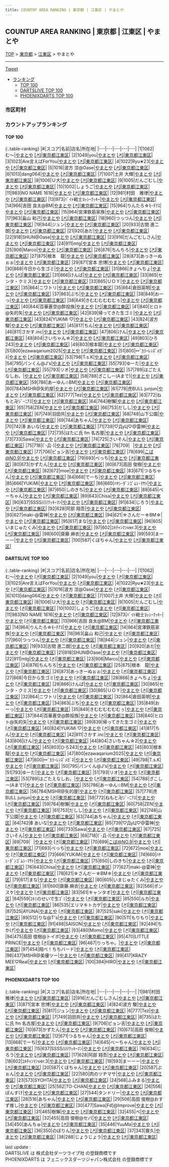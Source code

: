 ```yaml
---
title: COUNTUP AREA RANKING | 東京都 | 江東区 | やまとや
---
```

## COUNTUP AREA RANKING | 東京都 | 江東区 | やまとや

[TOP](/darts/rank/) > [東京都](/darts/rank/東京都/) > [江東区](/darts/rank/東京都/江東区/) > やまとや

___

<a href="https://twitter.com/share?ref_src=twsrc%5Etfw" data-text="COUNTUP AREA RANKING | 東京都江東区やまとや" class="twitter-share-button" data-hashtags="DARTSLIVE,PHOENIXDARTS,darts,ダーツ" data-show-count="false">Tweet</a>

* [ランキング](#カウントアップランキング)
    * [TOP 100](#top-100)
    * [DARTSLIVE TOP 100](#dartslive-top-100)
    * [PHOENIXDARTS TOP 100](#phoenixdarts-top-100)

### 市区町村

<ul>

</ul>

### カウントアップランキング

#### TOP 100



{:.table-ranking}
|#|スコア|名前|店名|所在地|
|---|---|---|---|---|
|1|1062|<span class="rank-name-dl">む〜</span>|<a href="/darts/rank/shops/7c19183833fe5af70d9b047a20a7ba1e.html">やまとや</a> <a href="https://search.dartslive.com/jp/shop/7c19183833fe5af70d9b047a20a7ba1e">[↗]</a>|<a href="/darts/rank/東京都/江東区">東京都江東区</a>|
|2|1049|<span class="rank-name-dl">you</span>|<a href="/darts/rank/shops/7c19183833fe5af70d9b047a20a7ba1e.html">やまとや</a> <a href="https://search.dartslive.com/jp/shop/7c19183833fe5af70d9b047a20a7ba1e">[↗]</a>|<a href="/darts/rank/東京都/江東区">東京都江東区</a>|
|3|1023|<span class="rank-name-dl">Are言えばForYou</span>|<a href="/darts/rank/shops/7c19183833fe5af70d9b047a20a7ba1e.html">やまとや</a> <a href="https://search.dartslive.com/jp/shop/7c19183833fe5af70d9b047a20a7ba1e">[↗]</a>|<a href="/darts/rank/東京都/江東区">東京都江東区</a>|
|4|1022|<span class="rank-name-dl">Ryu✬23</span>|<a href="/darts/rank/shops/7c19183833fe5af70d9b047a20a7ba1e.html">やまとや</a> <a href="https://search.dartslive.com/jp/shop/7c19183833fe5af70d9b047a20a7ba1e">[↗]</a>|<a href="/darts/rank/東京都/江東区">東京都江東区</a>|
|5|1016|<span class="rank-name-dl">波方 涼@Oase</span>|<a href="/darts/rank/shops/7c19183833fe5af70d9b047a20a7ba1e.html">やまとや</a> <a href="https://search.dartslive.com/jp/shop/7c19183833fe5af70d9b047a20a7ba1e">[↗]</a>|<a href="/darts/rank/東京都/江東区">東京都江東区</a>|
|6|1013|<span class="rank-name-dl">dang064</span>|<a href="/darts/rank/shops/7c19183833fe5af70d9b047a20a7ba1e.html">やまとや</a> <a href="https://search.dartslive.com/jp/shop/7c19183833fe5af70d9b047a20a7ba1e">[↗]</a>|<a href="/darts/rank/東京都/江東区">東京都江東区</a>|
|7|1007|<span class="rank-name-dl">土井 大輝</span>|<a href="/darts/rank/shops/7c19183833fe5af70d9b047a20a7ba1e.html">やまとや</a> <a href="https://search.dartslive.com/jp/shop/7c19183833fe5af70d9b047a20a7ba1e">[↗]</a>|<a href="/darts/rank/東京都/江東区">東京都江東区</a>|
|8|1006|<span class="rank-name-dl">Ｕ大</span>|<a href="/darts/rank/shops/7c19183833fe5af70d9b047a20a7ba1e.html">やまとや</a> <a href="https://search.dartslive.com/jp/shop/7c19183833fe5af70d9b047a20a7ba1e">[↗]</a>|<a href="/darts/rank/東京都/江東区">東京都江東区</a>|
|9|1005|<span class="rank-name-dl">だんごむし</span>|<a href="/darts/rank/shops/7c19183833fe5af70d9b047a20a7ba1e.html">やまとや</a> <a href="https://search.dartslive.com/jp/shop/7c19183833fe5af70d9b047a20a7ba1e">[↗]</a>|<a href="/darts/rank/東京都/江東区">東京都江東区</a>|
|10|1002|<span class="rank-name-dl">しょうご</span>|<a href="/darts/rank/shops/7c19183833fe5af70d9b047a20a7ba1e.html">やまとや</a> <a href="https://search.dartslive.com/jp/shop/7c19183833fe5af70d9b047a20a7ba1e">[↗]</a>|<a href="/darts/rank/東京都/江東区">東京都江東区</a>|
|11|983|<span class="rank-name-dl">NO NAME 1616</span>|<a href="/darts/rank/shops/7c19183833fe5af70d9b047a20a7ba1e.html">やまとや</a> <a href="https://search.dartslive.com/jp/shop/7c19183833fe5af70d9b047a20a7ba1e">[↗]</a>|<a href="/darts/rank/東京都/江東区">東京都江東区</a>|
|12|981|<span class="rank-name-pd">村田　雅律</span>|<a href="/darts/rank/shops/79661.html">やまとや</a> <a href="https://vs.phoenixdarts.com/jp/shop/shopDetailInfo/s_79661?s_seq=79661">[↗]</a>|<a href="/darts/rank/東京都/江東区">東京都江東区</a>|
|13|973|<span class="rank-name-dl">ﾊﾞｲﾄ戦士ﾖｯｼｰｸｯｷｰ</span>|<a href="/darts/rank/shops/7c19183833fe5af70d9b047a20a7ba1e.html">やまとや</a> <a href="https://search.dartslive.com/jp/shop/7c19183833fe5af70d9b047a20a7ba1e">[↗]</a>|<a href="/darts/rank/東京都/江東区">東京都江東区</a>|
|14|966|<span class="rank-name-dl">吉田 良太@BM</span>|<a href="/darts/rank/shops/7c19183833fe5af70d9b047a20a7ba1e.html">やまとや</a> <a href="https://search.dartslive.com/jp/shop/7c19183833fe5af70d9b047a20a7ba1e">[↗]</a>|<a href="/darts/rank/東京都/江東区">東京都江東区</a>|
|15|964|<span class="rank-name-dl">りんたろ☆ﾓｰﾁｱｽ</span>|<a href="/darts/rank/shops/7c19183833fe5af70d9b047a20a7ba1e.html">やまとや</a> <a href="https://search.dartslive.com/jp/shop/7c19183833fe5af70d9b047a20a7ba1e">[↗]</a>|<a href="/darts/rank/東京都/江東区">東京都江東区</a>|
|15|964|<span class="rank-name-dl">宮澤鉄筋家族</span>|<a href="/darts/rank/shops/7c19183833fe5af70d9b047a20a7ba1e.html">やまとや</a> <a href="https://search.dartslive.com/jp/shop/7c19183833fe5af70d9b047a20a7ba1e">[↗]</a>|<a href="/darts/rank/東京都/江東区">東京都江東区</a>|
|17|963|<span class="rank-name-dl">畠山 和己</span>|<a href="/darts/rank/shops/7c19183833fe5af70d9b047a20a7ba1e.html">やまとや</a> <a href="https://search.dartslive.com/jp/shop/7c19183833fe5af70d9b047a20a7ba1e">[↗]</a>|<a href="/darts/rank/東京都/江東区">東京都江東区</a>|
|18|960|<span class="rank-name-dl">つっつん</span>|<a href="/darts/rank/shops/7c19183833fe5af70d9b047a20a7ba1e.html">やまとや</a> <a href="https://search.dartslive.com/jp/shop/7c19183833fe5af70d9b047a20a7ba1e">[↗]</a>|<a href="/darts/rank/東京都/江東区">東京都江東区</a>|
|19|944|<span class="rank-name-dl">ジュン</span>|<a href="/darts/rank/shops/7c19183833fe5af70d9b047a20a7ba1e.html">やまとや</a> <a href="https://search.dartslive.com/jp/shop/7c19183833fe5af70d9b047a20a7ba1e">[↗]</a>|<a href="/darts/rank/東京都/江東区">東京都江東区</a>|
|20|933|<span class="rank-name-dl">古間 進二朗</span>|<a href="/darts/rank/shops/7c19183833fe5af70d9b047a20a7ba1e.html">やまとや</a> <a href="https://search.dartslive.com/jp/shop/7c19183833fe5af70d9b047a20a7ba1e">[↗]</a>|<a href="/darts/rank/東京都/江東区">東京都江東区</a>|
|21|920|<span class="rank-name-dl">あだ</span>|<a href="/darts/rank/shops/7c19183833fe5af70d9b047a20a7ba1e.html">やまとや</a> <a href="https://search.dartslive.com/jp/shop/7c19183833fe5af70d9b047a20a7ba1e">[↗]</a>|<a href="/darts/rank/東京都/江東区">東京都江東区</a>|
|22|918|<span class="rank-name-dl">SHUN@Oase</span>|<a href="/darts/rank/shops/7c19183833fe5af70d9b047a20a7ba1e.html">やまとや</a> <a href="https://search.dartslive.com/jp/shop/7c19183833fe5af70d9b047a20a7ba1e">[↗]</a>|<a href="/darts/rank/東京都/江東区">東京都江東区</a>|
|23|916|<span class="rank-name-pd">だんごむしさん</span>|<a href="/darts/rank/shops/79661.html">やまとや</a> <a href="https://vs.phoenixdarts.com/jp/shop/shopDetailInfo/s_79661?s_seq=79661">[↗]</a>|<a href="/darts/rank/東京都/江東区">東京都江東区</a>|
|24|911|<span class="rank-name-dl">mtg</span>|<a href="/darts/rank/shops/7c19183833fe5af70d9b047a20a7ba1e.html">やまとや</a> <a href="https://search.dartslive.com/jp/shop/7c19183833fe5af70d9b047a20a7ba1e">[↗]</a>|<a href="/darts/rank/東京都/江東区">東京都江東区</a>|
|25|906|<span class="rank-name-dl">Marco</span>|<a href="/darts/rank/shops/7c19183833fe5af70d9b047a20a7ba1e.html">やまとや</a> <a href="https://search.dartslive.com/jp/shop/7c19183833fe5af70d9b047a20a7ba1e">[↗]</a>|<a href="/darts/rank/東京都/江東区">東京都江東区</a>|
|26|876|<span class="rank-name-dl">ちんちろ</span>|<a href="/darts/rank/shops/7c19183833fe5af70d9b047a20a7ba1e.html">やまとや</a> <a href="https://search.dartslive.com/jp/shop/7c19183833fe5af70d9b047a20a7ba1e">[↗]</a>|<a href="/darts/rank/東京都/江東区">東京都江東区</a>|
|27|875|<span class="rank-name-dl">根本　龍</span>|<a href="/darts/rank/shops/7c19183833fe5af70d9b047a20a7ba1e.html">やまとや</a> <a href="https://search.dartslive.com/jp/shop/7c19183833fe5af70d9b047a20a7ba1e">[↗]</a>|<a href="/darts/rank/東京都/江東区">東京都江東区</a>|
|28|873|<span class="rank-name-dl">あっきーぬぉぉ</span>|<a href="/darts/rank/shops/7c19183833fe5af70d9b047a20a7ba1e.html">やまとや</a> <a href="https://search.dartslive.com/jp/shop/7c19183833fe5af70d9b047a20a7ba1e">[↗]</a>|<a href="/darts/rank/東京都/江東区">東京都江東区</a>|
|29|871|<span class="rank-name-pd"><span class="pro-icon-pd"></span>宮本 忠博</span>|<a href="/darts/rank/shops/79661.html">やまとや</a> <a href="https://vs.phoenixdarts.com/jp/shop/shopDetailInfo/s_79661?s_seq=79661">[↗]</a>|<a href="/darts/rank/東京都/江東区">東京都江東区</a>|
|30|868|<span class="rank-name-dl">今日から生ゴミ</span>|<a href="/darts/rank/shops/7c19183833fe5af70d9b047a20a7ba1e.html">やまとや</a> <a href="https://search.dartslive.com/jp/shop/7c19183833fe5af70d9b047a20a7ba1e">[↗]</a>|<a href="/darts/rank/東京都/江東区">東京都江東区</a>|
|31|866|<span class="rank-name-dl">きょへちょ</span>|<a href="/darts/rank/shops/7c19183833fe5af70d9b047a20a7ba1e.html">やまとや</a> <a href="https://search.dartslive.com/jp/shop/7c19183833fe5af70d9b047a20a7ba1e">[↗]</a>|<a href="/darts/rank/東京都/江東区">東京都江東区</a>|
|31|866|<span class="rank-name-dl">けんぱ</span>|<a href="/darts/rank/shops/7c19183833fe5af70d9b047a20a7ba1e.html">やまとや</a> <a href="https://search.dartslive.com/jp/shop/7c19183833fe5af70d9b047a20a7ba1e">[↗]</a>|<a href="/darts/rank/東京都/江東区">東京都江東区</a>|
|33|865|<span class="rank-name-dl">センタ・クミス</span>|<a href="/darts/rank/shops/7c19183833fe5af70d9b047a20a7ba1e.html">やまとや</a> <a href="https://search.dartslive.com/jp/shop/7c19183833fe5af70d9b047a20a7ba1e">[↗]</a>|<a href="/darts/rank/東京都/江東区">東京都江東区</a>|
|33|865|<span class="rank-name-dl">ＵＯＹ</span>|<a href="/darts/rank/shops/7c19183833fe5af70d9b047a20a7ba1e.html">やまとや</a> <a href="https://search.dartslive.com/jp/shop/7c19183833fe5af70d9b047a20a7ba1e">[↗]</a>|<a href="/darts/rank/東京都/江東区">東京都江東区</a>|
|35|864|<span class="rank-name-dl">ニワトリ</span>|<a href="/darts/rank/shops/7c19183833fe5af70d9b047a20a7ba1e.html">やまとや</a> <a href="https://search.dartslive.com/jp/shop/7c19183833fe5af70d9b047a20a7ba1e">[↗]</a>|<a href="/darts/rank/東京都/江東区">東京都江東区</a>|
|35|864|<span class="rank-name-dl">倉田英明</span>|<a href="/darts/rank/shops/7c19183833fe5af70d9b047a20a7ba1e.html">やまとや</a> <a href="https://search.dartslive.com/jp/shop/7c19183833fe5af70d9b047a20a7ba1e">[↗]</a>|<a href="/darts/rank/東京都/江東区">東京都江東区</a>|
|37|863|<span class="rank-name-dl">ぶち</span>|<a href="/darts/rank/shops/7c19183833fe5af70d9b047a20a7ba1e.html">やまとや</a> <a href="https://search.dartslive.com/jp/shop/7c19183833fe5af70d9b047a20a7ba1e">[↗]</a>|<a href="/darts/rank/東京都/江東区">東京都江東区</a>|
|38|849|<span class="rank-name-dl">おーっ</span>|<a href="/darts/rank/shops/7c19183833fe5af70d9b047a20a7ba1e.html">やまとや</a> <a href="https://search.dartslive.com/jp/shop/7c19183833fe5af70d9b047a20a7ba1e">[↗]</a>|<a href="/darts/rank/東京都/江東区">東京都江東区</a>|
|38|849|<span class="rank-name-dl">きむむむむむむぅ</span>|<a href="/darts/rank/shops/7c19183833fe5af70d9b047a20a7ba1e.html">やまとや</a> <a href="https://search.dartslive.com/jp/shop/7c19183833fe5af70d9b047a20a7ba1e">[↗]</a>|<a href="/darts/rank/東京都/江東区">東京都江東区</a>|
|40|844|<span class="rank-name-dl">百華蒼空@酔投族</span>|<a href="/darts/rank/shops/7c19183833fe5af70d9b047a20a7ba1e.html">やまとや</a> <a href="https://search.dartslive.com/jp/shop/7c19183833fe5af70d9b047a20a7ba1e">[↗]</a>|<a href="/darts/rank/東京都/江東区">東京都江東区</a>|
|41|840|<span class="rank-name-dl">ヒロト@矢的矢</span>|<a href="/darts/rank/shops/7c19183833fe5af70d9b047a20a7ba1e.html">やまとや</a> <a href="https://search.dartslive.com/jp/shop/7c19183833fe5af70d9b047a20a7ba1e">[↗]</a>|<a href="/darts/rank/東京都/江東区">東京都江東区</a>|
|42|839|<span class="rank-name-dl">帰ってきた生ゴミ</span>|<a href="/darts/rank/shops/7c19183833fe5af70d9b047a20a7ba1e.html">やまとや</a> <a href="https://search.dartslive.com/jp/shop/7c19183833fe5af70d9b047a20a7ba1e">[↗]</a>|<a href="/darts/rank/東京都/江東区">東京都江東区</a>|
|43|824|<span class="rank-name-dl">YUKiMi ♡</span>|<a href="/darts/rank/shops/7c19183833fe5af70d9b047a20a7ba1e.html">やまとや</a> <a href="https://search.dartslive.com/jp/shop/7c19183833fe5af70d9b047a20a7ba1e">[↗]</a>|<a href="/darts/rank/東京都/江東区">東京都江東区</a>|
|43|824|<span class="rank-name-pd"><span class="pro-icon-pd"></span>波方 駿</span>|<a href="/darts/rank/shops/79661.html">やまとや</a> <a href="https://vs.phoenixdarts.com/jp/shop/shopDetailInfo/s_79661?s_seq=79661">[↗]</a>|<a href="/darts/rank/東京都/江東区">東京都江東区</a>|
|45|817|<span class="rank-name-dl">ちん</span>|<a href="/darts/rank/shops/7c19183833fe5af70d9b047a20a7ba1e.html">やまとや</a> <a href="https://search.dartslive.com/jp/shop/7c19183833fe5af70d9b047a20a7ba1e">[↗]</a>|<a href="/darts/rank/東京都/江東区">東京都江東区</a>|
|46|811|<span class="rank-name-dl">さかす.inc</span>|<a href="/darts/rank/shops/7c19183833fe5af70d9b047a20a7ba1e.html">やまとや</a> <a href="https://search.dartslive.com/jp/shop/7c19183833fe5af70d9b047a20a7ba1e">[↗]</a>|<a href="/darts/rank/東京都/江東区">東京都江東区</a>|
|47|806|<span class="rank-name-dl">けん</span>|<a href="/darts/rank/shops/7c19183833fe5af70d9b047a20a7ba1e.html">やまとや</a> <a href="https://search.dartslive.com/jp/shop/7c19183833fe5af70d9b047a20a7ba1e">[↗]</a>|<a href="/darts/rank/東京都/江東区">東京都江東区</a>|
|48|804|<span class="rank-name-dl">さいちゃん☆2</span>|<a href="/darts/rank/shops/7c19183833fe5af70d9b047a20a7ba1e.html">やまとや</a> <a href="https://search.dartslive.com/jp/shop/7c19183833fe5af70d9b047a20a7ba1e">[↗]</a>|<a href="/darts/rank/東京都/江東区">東京都江東区</a>|
|49|803|<span class="rank-name-dl">ひろ243</span>|<a href="/darts/rank/shops/7c19183833fe5af70d9b047a20a7ba1e.html">やまとや</a> <a href="https://search.dartslive.com/jp/shop/7c19183833fe5af70d9b047a20a7ba1e">[↗]</a>|<a href="/darts/rank/東京都/江東区">東京都江東区</a>|
|49|803|<span class="rank-name-dl">根本龍</span>|<a href="/darts/rank/shops/7c19183833fe5af70d9b047a20a7ba1e.html">やまとや</a> <a href="https://search.dartslive.com/jp/shop/7c19183833fe5af70d9b047a20a7ba1e">[↗]</a>|<a href="/darts/rank/東京都/江東区">東京都江東区</a>|
|51|800|<span class="rank-name-dl">ezawaqarium2025</span>|<a href="/darts/rank/shops/7c19183833fe5af70d9b047a20a7ba1e.html">やまとや</a> <a href="https://search.dartslive.com/jp/shop/7c19183833fe5af70d9b047a20a7ba1e">[↗]</a>|<a href="/darts/rank/東京都/江東区">東京都江東区</a>|
|51|800|<span class="rank-name-dl">⚯˶ｶﾗｰﾚﾝｽﾞﾒｶﾞﾈ</span>|<a href="/darts/rank/shops/7c19183833fe5af70d9b047a20a7ba1e.html">やまとや</a> <a href="https://search.dartslive.com/jp/shop/7c19183833fe5af70d9b047a20a7ba1e">[↗]</a>|<a href="/darts/rank/東京都/江東区">東京都江東区</a>|
|53|798|<span class="rank-name-dl">T.s.K</span>|<a href="/darts/rank/shops/7c19183833fe5af70d9b047a20a7ba1e.html">やまとや</a> <a href="https://search.dartslive.com/jp/shop/7c19183833fe5af70d9b047a20a7ba1e">[↗]</a>|<a href="/darts/rank/東京都/江東区">東京都江東区</a>|
|54|795|<span class="rank-name-dl">パンくん@J&#x27;s</span>|<a href="/darts/rank/shops/7c19183833fe5af70d9b047a20a7ba1e.html">やまとや</a> <a href="https://search.dartslive.com/jp/shop/7c19183833fe5af70d9b047a20a7ba1e">[↗]</a>|<a href="/darts/rank/東京都/江東区">東京都江東区</a>|
|55|793|<span class="rank-name-dl">ゆーた</span>|<a href="/darts/rank/shops/7c19183833fe5af70d9b047a20a7ba1e.html">やまとや</a> <a href="https://search.dartslive.com/jp/shop/7c19183833fe5af70d9b047a20a7ba1e">[↗]</a>|<a href="/darts/rank/東京都/江東区">東京都江東区</a>|
|55|793|<span class="rank-name-dl">リオ</span>|<a href="/darts/rank/shops/7c19183833fe5af70d9b047a20a7ba1e.html">やまとや</a> <a href="https://search.dartslive.com/jp/shop/7c19183833fe5af70d9b047a20a7ba1e">[↗]</a>|<a href="/darts/rank/東京都/江東区">東京都江東区</a>|
|57|789|<span class="rank-name-dl">はごたえなしお。</span>|<a href="/darts/rank/shops/7c19183833fe5af70d9b047a20a7ba1e.html">やまとや</a> <a href="https://search.dartslive.com/jp/shop/7c19183833fe5af70d9b047a20a7ba1e">[↗]</a>|<a href="/darts/rank/東京都/江東区">東京都江東区</a>|
|58|788|<span class="rank-name-dl">ざこしー(Aまで)</span>|<a href="/darts/rank/shops/7c19183833fe5af70d9b047a20a7ba1e.html">やまとや</a> <a href="https://search.dartslive.com/jp/shop/7c19183833fe5af70d9b047a20a7ba1e">[↗]</a>|<a href="/darts/rank/東京都/江東区">東京都江東区</a>|
|59|786|<span class="rank-name-dl">あーゆん✩BM</span>|<a href="/darts/rank/shops/7c19183833fe5af70d9b047a20a7ba1e.html">やまとや</a> <a href="https://search.dartslive.com/jp/shop/7c19183833fe5af70d9b047a20a7ba1e">[↗]</a>|<a href="/darts/rank/東京都/江東区">東京都江東区</a>|
|60|784|<span class="rank-name-dl">MSHR@矢的屋</span>|<a href="/darts/rank/shops/7c19183833fe5af70d9b047a20a7ba1e.html">やまとや</a> <a href="https://search.dartslive.com/jp/shop/7c19183833fe5af70d9b047a20a7ba1e">[↗]</a>|<a href="/darts/rank/東京都/江東区">東京都江東区</a>|
|61|778|<span class="rank-name-dl">虎BULL junjun</span>|<a href="/darts/rank/shops/7c19183833fe5af70d9b047a20a7ba1e.html">やまとや</a> <a href="https://search.dartslive.com/jp/shop/7c19183833fe5af70d9b047a20a7ba1e">[↗]</a>|<a href="/darts/rank/東京都/江東区">東京都江東区</a>|
|62|777|<span class="rank-name-pd">Tez</span>|<a href="/darts/rank/shops/79661.html">やまとや</a> <a href="https://vs.phoenixdarts.com/jp/shop/shopDetailInfo/s_79661?s_seq=79661">[↗]</a>|<a href="/darts/rank/東京都/江東区">東京都江東区</a>|
|63|772|<span class="rank-name-dl">ねもと卍ｼﾞｰﾆｱｽ</span>|<a href="/darts/rank/shops/7c19183833fe5af70d9b047a20a7ba1e.html">やまとや</a> <a href="https://search.dartslive.com/jp/shop/7c19183833fe5af70d9b047a20a7ba1e">[↗]</a>|<a href="/darts/rank/東京都/江東区">東京都江東区</a>|
|64|764|<span class="rank-name-dl">樹懶</span>|<a href="/darts/rank/shops/7c19183833fe5af70d9b047a20a7ba1e.html">やまとや</a> <a href="https://search.dartslive.com/jp/shop/7c19183833fe5af70d9b047a20a7ba1e">[↗]</a>|<a href="/darts/rank/東京都/江東区">東京都江東区</a>|
|65|758|<span class="rank-name-dl">ZEN</span>|<a href="/darts/rank/shops/7c19183833fe5af70d9b047a20a7ba1e.html">やまとや</a> <a href="https://search.dartslive.com/jp/shop/7c19183833fe5af70d9b047a20a7ba1e">[↗]</a>|<a href="/darts/rank/東京都/江東区">東京都江東区</a>|
|66|753|<span class="rank-name-dl">だしし</span>|<a href="/darts/rank/shops/7c19183833fe5af70d9b047a20a7ba1e.html">やまとや</a> <a href="https://search.dartslive.com/jp/shop/7c19183833fe5af70d9b047a20a7ba1e">[↗]</a>|<a href="/darts/rank/東京都/江東区">東京都江東区</a>|
|67|749|<span class="rank-name-pd">羽田共</span>|<a href="/darts/rank/shops/79661.html">やまとや</a> <a href="https://vs.phoenixdarts.com/jp/shop/shopDetailInfo/s_79661?s_seq=79661">[↗]</a>|<a href="/darts/rank/東京都/江東区">東京都江東区</a>|
|68|748|<span class="rank-name-dl">山下公園</span>|<a href="/darts/rank/shops/7c19183833fe5af70d9b047a20a7ba1e.html">やまとや</a> <a href="https://search.dartslive.com/jp/shop/7c19183833fe5af70d9b047a20a7ba1e">[↗]</a>|<a href="/darts/rank/東京都/江東区">東京都江東区</a>|
|69|744|<span class="rank-name-dl">あちゃん</span>|<a href="/darts/rank/shops/7c19183833fe5af70d9b047a20a7ba1e.html">やまとや</a> <a href="https://search.dartslive.com/jp/shop/7c19183833fe5af70d9b047a20a7ba1e">[↗]</a>|<a href="/darts/rank/東京都/江東区">東京都江東区</a>|
|70|742|<span class="rank-name-dl">฿ あいな</span>|<a href="/darts/rank/shops/7c19183833fe5af70d9b047a20a7ba1e.html">やまとや</a> <a href="https://search.dartslive.com/jp/shop/7c19183833fe5af70d9b047a20a7ba1e">[↗]</a>|<a href="/darts/rank/東京都/江東区">東京都江東区</a>|
|71|739|<span class="rank-name-dl">♡ДyЦ♡@雷神</span>|<a href="/darts/rank/shops/7c19183833fe5af70d9b047a20a7ba1e.html">やまとや</a> <a href="https://search.dartslive.com/jp/shop/7c19183833fe5af70d9b047a20a7ba1e">[↗]</a>|<a href="/darts/rank/東京都/江東区">東京都江東区</a>|
|72|735|<span class="rank-name-pd">ほたに氏 fm 名古屋</span>|<a href="/darts/rank/shops/79661.html">やまとや</a> <a href="https://vs.phoenixdarts.com/jp/shop/shopDetailInfo/s_79661?s_seq=79661">[↗]</a>|<a href="/darts/rank/東京都/江東区">東京都江東区</a>|
|73|733|<span class="rank-name-dl">Sawa</span>|<a href="/darts/rank/shops/7c19183833fe5af70d9b047a20a7ba1e.html">やまとや</a> <a href="https://search.dartslive.com/jp/shop/7c19183833fe5af70d9b047a20a7ba1e">[↗]</a>|<a href="/darts/rank/東京都/江東区">東京都江東区</a>|
|74|725|<span class="rank-name-dl">さいそん</span>|<a href="/darts/rank/shops/7c19183833fe5af70d9b047a20a7ba1e.html">やまとや</a> <a href="https://search.dartslive.com/jp/shop/7c19183833fe5af70d9b047a20a7ba1e">[↗]</a>|<a href="/darts/rank/東京都/江東区">東京都江東区</a>|
|75|718|<span class="rank-name-dl">(´･Д･)</span>|<a href="/darts/rank/shops/7c19183833fe5af70d9b047a20a7ba1e.html">やまとや</a> <a href="https://search.dartslive.com/jp/shop/7c19183833fe5af70d9b047a20a7ba1e">[↗]</a>|<a href="/darts/rank/東京都/江東区">東京都江東区</a>|
|76|709|<span class="rank-name-dl">⠀</span>|<a href="/darts/rank/shops/7c19183833fe5af70d9b047a20a7ba1e.html">やまとや</a> <a href="https://search.dartslive.com/jp/shop/7c19183833fe5af70d9b047a20a7ba1e">[↗]</a>|<a href="/darts/rank/東京都/江東区">東京都江東区</a>|
|77|706|<span class="rank-name-pd">ピョン吉</span>|<a href="/darts/rank/shops/79661.html">やまとや</a> <a href="https://vs.phoenixdarts.com/jp/shop/shopDetailInfo/s_79661?s_seq=79661">[↗]</a>|<a href="/darts/rank/東京都/江東区">東京都江東区</a>|
|78|699|<span class="rank-name-dl">こば@NO.9</span>|<a href="/darts/rank/shops/7c19183833fe5af70d9b047a20a7ba1e.html">やまとや</a> <a href="https://search.dartslive.com/jp/shop/7c19183833fe5af70d9b047a20a7ba1e">[↗]</a>|<a href="/darts/rank/東京都/江東区">東京都江東区</a>|
|79|693|<span class="rank-name-dl">べっち</span>|<a href="/darts/rank/shops/7c19183833fe5af70d9b047a20a7ba1e.html">やまとや</a> <a href="https://search.dartslive.com/jp/shop/7c19183833fe5af70d9b047a20a7ba1e">[↗]</a>|<a href="/darts/rank/東京都/江東区">東京都江東区</a>|
|80|673|<span class="rank-name-pd">かずたん</span>|<a href="/darts/rank/shops/79661.html">やまとや</a> <a href="https://vs.phoenixdarts.com/jp/shop/shopDetailInfo/s_79661?s_seq=79661">[↗]</a>|<a href="/darts/rank/東京都/江東区">東京都江東区</a>|
|80|673|<span class="rank-name-pd">高田 俊樹</span>|<a href="/darts/rank/shops/79661.html">やまとや</a> <a href="https://vs.phoenixdarts.com/jp/shop/shopDetailInfo/s_79661?s_seq=79661">[↗]</a>|<a href="/darts/rank/東京都/江東区">東京都江東区</a>|
|82|672|<span class="rank-name-dl">moe</span>|<a href="/darts/rank/shops/7c19183833fe5af70d9b047a20a7ba1e.html">やまとや</a> <a href="https://search.dartslive.com/jp/shop/7c19183833fe5af70d9b047a20a7ba1e">[↗]</a>|<a href="/darts/rank/東京都/江東区">東京都江東区</a>|
|83|671|<span class="rank-name-pd">つるちゃん</span>|<a href="/darts/rank/shops/79661.html">やまとや</a> <a href="https://vs.phoenixdarts.com/jp/shop/shopDetailInfo/s_79661?s_seq=79661">[↗]</a>|<a href="/darts/rank/東京都/江東区">東京都江東区</a>|
|84|668|<span class="rank-name-pd">でーち</span>|<a href="/darts/rank/shops/79661.html">やまとや</a> <a href="https://vs.phoenixdarts.com/jp/shop/shopDetailInfo/s_79661?s_seq=79661">[↗]</a>|<a href="/darts/rank/東京都/江東区">東京都江東区</a>|
|85|666|<span class="rank-name-dl">YUKiMi</span>|<a href="/darts/rank/shops/7c19183833fe5af70d9b047a20a7ba1e.html">やまとや</a> <a href="https://search.dartslive.com/jp/shop/7c19183833fe5af70d9b047a20a7ba1e">[↗]</a>|<a href="/darts/rank/東京都/江東区">東京都江東区</a>|
|86|660|<span class="rank-name-dl">ﾊﾔｼ･ﾀﾞﾝｺﾞﾑｼ･ﾏｻﾄ</span>|<a href="/darts/rank/shops/7c19183833fe5af70d9b047a20a7ba1e.html">やまとや</a> <a href="https://search.dartslive.com/jp/shop/7c19183833fe5af70d9b047a20a7ba1e">[↗]</a>|<a href="/darts/rank/東京都/江東区">東京都江東区</a>|
|87|650|<span class="rank-name-dl">しのきち</span>|<a href="/darts/rank/shops/7c19183833fe5af70d9b047a20a7ba1e.html">やまとや</a> <a href="https://search.dartslive.com/jp/shop/7c19183833fe5af70d9b047a20a7ba1e">[↗]</a>|<a href="/darts/rank/東京都/江東区">東京都江東区</a>|
|88|645|<span class="rank-name-pd">べーちゃん</span>|<a href="/darts/rank/shops/79661.html">やまとや</a> <a href="https://vs.phoenixdarts.com/jp/shop/shopDetailInfo/s_79661?s_seq=79661">[↗]</a>|<a href="/darts/rank/東京都/江東区">東京都江東区</a>|
|89|643|<span class="rank-name-dl">Chisa</span>|<a href="/darts/rank/shops/7c19183833fe5af70d9b047a20a7ba1e.html">やまとや</a> <a href="https://search.dartslive.com/jp/shop/7c19183833fe5af70d9b047a20a7ba1e">[↗]</a>|<a href="/darts/rank/東京都/江東区">東京都江東区</a>|
|90|637|<span class="rank-name-pd">SSSS////ｸｯｷｰﾏﾝ</span>|<a href="/darts/rank/shops/79661.html">やまとや</a> <a href="https://vs.phoenixdarts.com/jp/shop/shopDetailInfo/s_79661?s_seq=79661">[↗]</a>|<a href="/darts/rank/東京都/江東区">東京都江東区</a>|
|91|634|<span class="rank-name-pd">じろう</span>|<a href="/darts/rank/shops/79661.html">やまとや</a> <a href="https://vs.phoenixdarts.com/jp/shop/shopDetailInfo/s_79661?s_seq=79661">[↗]</a>|<a href="/darts/rank/東京都/江東区">東京都江東区</a>|
|92|628|<span class="rank-name-pd">阿部 翔吾</span>|<a href="/darts/rank/shops/79661.html">やまとや</a> <a href="https://vs.phoenixdarts.com/jp/shop/shopDetailInfo/s_79661?s_seq=79661">[↗]</a>|<a href="/darts/rank/東京都/江東区">東京都江東区</a>|
|93|627|<span class="rank-name-dl">maki-@雷神</span>|<a href="/darts/rank/shops/7c19183833fe5af70d9b047a20a7ba1e.html">やまとや</a> <a href="https://search.dartslive.com/jp/shop/7c19183833fe5af70d9b047a20a7ba1e">[↗]</a>|<a href="/darts/rank/東京都/江東区">東京都江東区</a>|
|94|621|<span class="rank-name-dl">☆さんだー☆BM☆</span>|<a href="/darts/rank/shops/7c19183833fe5af70d9b047a20a7ba1e.html">やまとや</a> <a href="https://search.dartslive.com/jp/shop/7c19183833fe5af70d9b047a20a7ba1e">[↗]</a>|<a href="/darts/rank/東京都/江東区">東京都江東区</a>|
|95|617|<span class="rank-name-dl">まな</span>|<a href="/darts/rank/shops/7c19183833fe5af70d9b047a20a7ba1e.html">やまとや</a> <a href="https://search.dartslive.com/jp/shop/7c19183833fe5af70d9b047a20a7ba1e">[↗]</a>|<a href="/darts/rank/東京都/江東区">東京都江東区</a>|
|96|605|<span class="rank-name-dl">いまじゅたくみ</span>|<a href="/darts/rank/shops/7c19183833fe5af70d9b047a20a7ba1e.html">やまとや</a> <a href="https://search.dartslive.com/jp/shop/7c19183833fe5af70d9b047a20a7ba1e">[↗]</a>|<a href="/darts/rank/東京都/江東区">東京都江東区</a>|
|97|602|<span class="rank-name-pd">ﾕｷﾁｬﾝﾏﾝver.3</span>|<a href="/darts/rank/shops/79661.html">やまとや</a> <a href="https://vs.phoenixdarts.com/jp/shop/shopDetailInfo/s_79661?s_seq=79661">[↗]</a>|<a href="/darts/rank/東京都/江東区">東京都江東区</a>|
|98|600|<span class="rank-name-dl">齋藤 麻衣</span>|<a href="/darts/rank/shops/7c19183833fe5af70d9b047a20a7ba1e.html">やまとや</a> <a href="https://search.dartslive.com/jp/shop/7c19183833fe5af70d9b047a20a7ba1e">[↗]</a>|<a href="/darts/rank/東京都/江東区">東京都江東区</a>|
|99|593|<span class="rank-name-pd">まーーー</span>|<a href="/darts/rank/shops/79661.html">やまとや</a> <a href="https://vs.phoenixdarts.com/jp/shop/shopDetailInfo/s_79661?s_seq=79661">[↗]</a>|<a href="/darts/rank/東京都/江東区">東京都江東区</a>|
|100|587|<span class="rank-name-pd">くぼちゃん</span>|<a href="/darts/rank/shops/79661.html">やまとや</a> <a href="https://vs.phoenixdarts.com/jp/shop/shopDetailInfo/s_79661?s_seq=79661">[↗]</a>|<a href="/darts/rank/東京都/江東区">東京都江東区</a>|


#### DARTSLIVE TOP 100



{:.table-ranking}
|#|スコア|名前|店名|所在地|
|---|---|---|---|---|
|1|1062|<span class="rank-name-dl">む〜</span>|<a href="/darts/rank/shops/7c19183833fe5af70d9b047a20a7ba1e.html">やまとや</a> <a href="https://search.dartslive.com/jp/shop/7c19183833fe5af70d9b047a20a7ba1e">[↗]</a>|<a href="/darts/rank/東京都/江東区">東京都江東区</a>|
|2|1049|<span class="rank-name-dl">you</span>|<a href="/darts/rank/shops/7c19183833fe5af70d9b047a20a7ba1e.html">やまとや</a> <a href="https://search.dartslive.com/jp/shop/7c19183833fe5af70d9b047a20a7ba1e">[↗]</a>|<a href="/darts/rank/東京都/江東区">東京都江東区</a>|
|3|1023|<span class="rank-name-dl">Are言えばForYou</span>|<a href="/darts/rank/shops/7c19183833fe5af70d9b047a20a7ba1e.html">やまとや</a> <a href="https://search.dartslive.com/jp/shop/7c19183833fe5af70d9b047a20a7ba1e">[↗]</a>|<a href="/darts/rank/東京都/江東区">東京都江東区</a>|
|4|1022|<span class="rank-name-dl">Ryu✬23</span>|<a href="/darts/rank/shops/7c19183833fe5af70d9b047a20a7ba1e.html">やまとや</a> <a href="https://search.dartslive.com/jp/shop/7c19183833fe5af70d9b047a20a7ba1e">[↗]</a>|<a href="/darts/rank/東京都/江東区">東京都江東区</a>|
|5|1016|<span class="rank-name-dl">波方 涼@Oase</span>|<a href="/darts/rank/shops/7c19183833fe5af70d9b047a20a7ba1e.html">やまとや</a> <a href="https://search.dartslive.com/jp/shop/7c19183833fe5af70d9b047a20a7ba1e">[↗]</a>|<a href="/darts/rank/東京都/江東区">東京都江東区</a>|
|6|1013|<span class="rank-name-dl">dang064</span>|<a href="/darts/rank/shops/7c19183833fe5af70d9b047a20a7ba1e.html">やまとや</a> <a href="https://search.dartslive.com/jp/shop/7c19183833fe5af70d9b047a20a7ba1e">[↗]</a>|<a href="/darts/rank/東京都/江東区">東京都江東区</a>|
|7|1007|<span class="rank-name-dl">土井 大輝</span>|<a href="/darts/rank/shops/7c19183833fe5af70d9b047a20a7ba1e.html">やまとや</a> <a href="https://search.dartslive.com/jp/shop/7c19183833fe5af70d9b047a20a7ba1e">[↗]</a>|<a href="/darts/rank/東京都/江東区">東京都江東区</a>|
|8|1006|<span class="rank-name-dl">Ｕ大</span>|<a href="/darts/rank/shops/7c19183833fe5af70d9b047a20a7ba1e.html">やまとや</a> <a href="https://search.dartslive.com/jp/shop/7c19183833fe5af70d9b047a20a7ba1e">[↗]</a>|<a href="/darts/rank/東京都/江東区">東京都江東区</a>|
|9|1005|<span class="rank-name-dl">だんごむし</span>|<a href="/darts/rank/shops/7c19183833fe5af70d9b047a20a7ba1e.html">やまとや</a> <a href="https://search.dartslive.com/jp/shop/7c19183833fe5af70d9b047a20a7ba1e">[↗]</a>|<a href="/darts/rank/東京都/江東区">東京都江東区</a>|
|10|1002|<span class="rank-name-dl">しょうご</span>|<a href="/darts/rank/shops/7c19183833fe5af70d9b047a20a7ba1e.html">やまとや</a> <a href="https://search.dartslive.com/jp/shop/7c19183833fe5af70d9b047a20a7ba1e">[↗]</a>|<a href="/darts/rank/東京都/江東区">東京都江東区</a>|
|11|983|<span class="rank-name-dl">NO NAME 1616</span>|<a href="/darts/rank/shops/7c19183833fe5af70d9b047a20a7ba1e.html">やまとや</a> <a href="https://search.dartslive.com/jp/shop/7c19183833fe5af70d9b047a20a7ba1e">[↗]</a>|<a href="/darts/rank/東京都/江東区">東京都江東区</a>|
|12|973|<span class="rank-name-dl">ﾊﾞｲﾄ戦士ﾖｯｼｰｸｯｷｰ</span>|<a href="/darts/rank/shops/7c19183833fe5af70d9b047a20a7ba1e.html">やまとや</a> <a href="https://search.dartslive.com/jp/shop/7c19183833fe5af70d9b047a20a7ba1e">[↗]</a>|<a href="/darts/rank/東京都/江東区">東京都江東区</a>|
|13|966|<span class="rank-name-dl">吉田 良太@BM</span>|<a href="/darts/rank/shops/7c19183833fe5af70d9b047a20a7ba1e.html">やまとや</a> <a href="https://search.dartslive.com/jp/shop/7c19183833fe5af70d9b047a20a7ba1e">[↗]</a>|<a href="/darts/rank/東京都/江東区">東京都江東区</a>|
|14|964|<span class="rank-name-dl">りんたろ☆ﾓｰﾁｱｽ</span>|<a href="/darts/rank/shops/7c19183833fe5af70d9b047a20a7ba1e.html">やまとや</a> <a href="https://search.dartslive.com/jp/shop/7c19183833fe5af70d9b047a20a7ba1e">[↗]</a>|<a href="/darts/rank/東京都/江東区">東京都江東区</a>|
|14|964|<span class="rank-name-dl">宮澤鉄筋家族</span>|<a href="/darts/rank/shops/7c19183833fe5af70d9b047a20a7ba1e.html">やまとや</a> <a href="https://search.dartslive.com/jp/shop/7c19183833fe5af70d9b047a20a7ba1e">[↗]</a>|<a href="/darts/rank/東京都/江東区">東京都江東区</a>|
|16|963|<span class="rank-name-dl">畠山 和己</span>|<a href="/darts/rank/shops/7c19183833fe5af70d9b047a20a7ba1e.html">やまとや</a> <a href="https://search.dartslive.com/jp/shop/7c19183833fe5af70d9b047a20a7ba1e">[↗]</a>|<a href="/darts/rank/東京都/江東区">東京都江東区</a>|
|17|960|<span class="rank-name-dl">つっつん</span>|<a href="/darts/rank/shops/7c19183833fe5af70d9b047a20a7ba1e.html">やまとや</a> <a href="https://search.dartslive.com/jp/shop/7c19183833fe5af70d9b047a20a7ba1e">[↗]</a>|<a href="/darts/rank/東京都/江東区">東京都江東区</a>|
|18|944|<span class="rank-name-dl">ジュン</span>|<a href="/darts/rank/shops/7c19183833fe5af70d9b047a20a7ba1e.html">やまとや</a> <a href="https://search.dartslive.com/jp/shop/7c19183833fe5af70d9b047a20a7ba1e">[↗]</a>|<a href="/darts/rank/東京都/江東区">東京都江東区</a>|
|19|933|<span class="rank-name-dl">古間 進二朗</span>|<a href="/darts/rank/shops/7c19183833fe5af70d9b047a20a7ba1e.html">やまとや</a> <a href="https://search.dartslive.com/jp/shop/7c19183833fe5af70d9b047a20a7ba1e">[↗]</a>|<a href="/darts/rank/東京都/江東区">東京都江東区</a>|
|20|920|<span class="rank-name-dl">あだ</span>|<a href="/darts/rank/shops/7c19183833fe5af70d9b047a20a7ba1e.html">やまとや</a> <a href="https://search.dartslive.com/jp/shop/7c19183833fe5af70d9b047a20a7ba1e">[↗]</a>|<a href="/darts/rank/東京都/江東区">東京都江東区</a>|
|21|918|<span class="rank-name-dl">SHUN@Oase</span>|<a href="/darts/rank/shops/7c19183833fe5af70d9b047a20a7ba1e.html">やまとや</a> <a href="https://search.dartslive.com/jp/shop/7c19183833fe5af70d9b047a20a7ba1e">[↗]</a>|<a href="/darts/rank/東京都/江東区">東京都江東区</a>|
|22|911|<span class="rank-name-dl">mtg</span>|<a href="/darts/rank/shops/7c19183833fe5af70d9b047a20a7ba1e.html">やまとや</a> <a href="https://search.dartslive.com/jp/shop/7c19183833fe5af70d9b047a20a7ba1e">[↗]</a>|<a href="/darts/rank/東京都/江東区">東京都江東区</a>|
|23|906|<span class="rank-name-dl">Marco</span>|<a href="/darts/rank/shops/7c19183833fe5af70d9b047a20a7ba1e.html">やまとや</a> <a href="https://search.dartslive.com/jp/shop/7c19183833fe5af70d9b047a20a7ba1e">[↗]</a>|<a href="/darts/rank/東京都/江東区">東京都江東区</a>|
|24|876|<span class="rank-name-dl">ちんちろ</span>|<a href="/darts/rank/shops/7c19183833fe5af70d9b047a20a7ba1e.html">やまとや</a> <a href="https://search.dartslive.com/jp/shop/7c19183833fe5af70d9b047a20a7ba1e">[↗]</a>|<a href="/darts/rank/東京都/江東区">東京都江東区</a>|
|25|875|<span class="rank-name-dl">根本　龍</span>|<a href="/darts/rank/shops/7c19183833fe5af70d9b047a20a7ba1e.html">やまとや</a> <a href="https://search.dartslive.com/jp/shop/7c19183833fe5af70d9b047a20a7ba1e">[↗]</a>|<a href="/darts/rank/東京都/江東区">東京都江東区</a>|
|26|873|<span class="rank-name-dl">あっきーぬぉぉ</span>|<a href="/darts/rank/shops/7c19183833fe5af70d9b047a20a7ba1e.html">やまとや</a> <a href="https://search.dartslive.com/jp/shop/7c19183833fe5af70d9b047a20a7ba1e">[↗]</a>|<a href="/darts/rank/東京都/江東区">東京都江東区</a>|
|27|868|<span class="rank-name-dl">今日から生ゴミ</span>|<a href="/darts/rank/shops/7c19183833fe5af70d9b047a20a7ba1e.html">やまとや</a> <a href="https://search.dartslive.com/jp/shop/7c19183833fe5af70d9b047a20a7ba1e">[↗]</a>|<a href="/darts/rank/東京都/江東区">東京都江東区</a>|
|28|866|<span class="rank-name-dl">きょへちょ</span>|<a href="/darts/rank/shops/7c19183833fe5af70d9b047a20a7ba1e.html">やまとや</a> <a href="https://search.dartslive.com/jp/shop/7c19183833fe5af70d9b047a20a7ba1e">[↗]</a>|<a href="/darts/rank/東京都/江東区">東京都江東区</a>|
|28|866|<span class="rank-name-dl">けんぱ</span>|<a href="/darts/rank/shops/7c19183833fe5af70d9b047a20a7ba1e.html">やまとや</a> <a href="https://search.dartslive.com/jp/shop/7c19183833fe5af70d9b047a20a7ba1e">[↗]</a>|<a href="/darts/rank/東京都/江東区">東京都江東区</a>|
|30|865|<span class="rank-name-dl">センタ・クミス</span>|<a href="/darts/rank/shops/7c19183833fe5af70d9b047a20a7ba1e.html">やまとや</a> <a href="https://search.dartslive.com/jp/shop/7c19183833fe5af70d9b047a20a7ba1e">[↗]</a>|<a href="/darts/rank/東京都/江東区">東京都江東区</a>|
|30|865|<span class="rank-name-dl">ＵＯＹ</span>|<a href="/darts/rank/shops/7c19183833fe5af70d9b047a20a7ba1e.html">やまとや</a> <a href="https://search.dartslive.com/jp/shop/7c19183833fe5af70d9b047a20a7ba1e">[↗]</a>|<a href="/darts/rank/東京都/江東区">東京都江東区</a>|
|32|864|<span class="rank-name-dl">ニワトリ</span>|<a href="/darts/rank/shops/7c19183833fe5af70d9b047a20a7ba1e.html">やまとや</a> <a href="https://search.dartslive.com/jp/shop/7c19183833fe5af70d9b047a20a7ba1e">[↗]</a>|<a href="/darts/rank/東京都/江東区">東京都江東区</a>|
|32|864|<span class="rank-name-dl">倉田英明</span>|<a href="/darts/rank/shops/7c19183833fe5af70d9b047a20a7ba1e.html">やまとや</a> <a href="https://search.dartslive.com/jp/shop/7c19183833fe5af70d9b047a20a7ba1e">[↗]</a>|<a href="/darts/rank/東京都/江東区">東京都江東区</a>|
|34|863|<span class="rank-name-dl">ぶち</span>|<a href="/darts/rank/shops/7c19183833fe5af70d9b047a20a7ba1e.html">やまとや</a> <a href="https://search.dartslive.com/jp/shop/7c19183833fe5af70d9b047a20a7ba1e">[↗]</a>|<a href="/darts/rank/東京都/江東区">東京都江東区</a>|
|35|849|<span class="rank-name-dl">おーっ</span>|<a href="/darts/rank/shops/7c19183833fe5af70d9b047a20a7ba1e.html">やまとや</a> <a href="https://search.dartslive.com/jp/shop/7c19183833fe5af70d9b047a20a7ba1e">[↗]</a>|<a href="/darts/rank/東京都/江東区">東京都江東区</a>|
|35|849|<span class="rank-name-dl">きむむむむむむぅ</span>|<a href="/darts/rank/shops/7c19183833fe5af70d9b047a20a7ba1e.html">やまとや</a> <a href="https://search.dartslive.com/jp/shop/7c19183833fe5af70d9b047a20a7ba1e">[↗]</a>|<a href="/darts/rank/東京都/江東区">東京都江東区</a>|
|37|844|<span class="rank-name-dl">百華蒼空@酔投族</span>|<a href="/darts/rank/shops/7c19183833fe5af70d9b047a20a7ba1e.html">やまとや</a> <a href="https://search.dartslive.com/jp/shop/7c19183833fe5af70d9b047a20a7ba1e">[↗]</a>|<a href="/darts/rank/東京都/江東区">東京都江東区</a>|
|38|840|<span class="rank-name-dl">ヒロト@矢的矢</span>|<a href="/darts/rank/shops/7c19183833fe5af70d9b047a20a7ba1e.html">やまとや</a> <a href="https://search.dartslive.com/jp/shop/7c19183833fe5af70d9b047a20a7ba1e">[↗]</a>|<a href="/darts/rank/東京都/江東区">東京都江東区</a>|
|39|839|<span class="rank-name-dl">帰ってきた生ゴミ</span>|<a href="/darts/rank/shops/7c19183833fe5af70d9b047a20a7ba1e.html">やまとや</a> <a href="https://search.dartslive.com/jp/shop/7c19183833fe5af70d9b047a20a7ba1e">[↗]</a>|<a href="/darts/rank/東京都/江東区">東京都江東区</a>|
|40|824|<span class="rank-name-dl">YUKiMi ♡</span>|<a href="/darts/rank/shops/7c19183833fe5af70d9b047a20a7ba1e.html">やまとや</a> <a href="https://search.dartslive.com/jp/shop/7c19183833fe5af70d9b047a20a7ba1e">[↗]</a>|<a href="/darts/rank/東京都/江東区">東京都江東区</a>|
|41|817|<span class="rank-name-dl">ちん</span>|<a href="/darts/rank/shops/7c19183833fe5af70d9b047a20a7ba1e.html">やまとや</a> <a href="https://search.dartslive.com/jp/shop/7c19183833fe5af70d9b047a20a7ba1e">[↗]</a>|<a href="/darts/rank/東京都/江東区">東京都江東区</a>|
|42|811|<span class="rank-name-dl">さかす.inc</span>|<a href="/darts/rank/shops/7c19183833fe5af70d9b047a20a7ba1e.html">やまとや</a> <a href="https://search.dartslive.com/jp/shop/7c19183833fe5af70d9b047a20a7ba1e">[↗]</a>|<a href="/darts/rank/東京都/江東区">東京都江東区</a>|
|43|806|<span class="rank-name-dl">けん</span>|<a href="/darts/rank/shops/7c19183833fe5af70d9b047a20a7ba1e.html">やまとや</a> <a href="https://search.dartslive.com/jp/shop/7c19183833fe5af70d9b047a20a7ba1e">[↗]</a>|<a href="/darts/rank/東京都/江東区">東京都江東区</a>|
|44|804|<span class="rank-name-dl">さいちゃん☆2</span>|<a href="/darts/rank/shops/7c19183833fe5af70d9b047a20a7ba1e.html">やまとや</a> <a href="https://search.dartslive.com/jp/shop/7c19183833fe5af70d9b047a20a7ba1e">[↗]</a>|<a href="/darts/rank/東京都/江東区">東京都江東区</a>|
|45|803|<span class="rank-name-dl">ひろ243</span>|<a href="/darts/rank/shops/7c19183833fe5af70d9b047a20a7ba1e.html">やまとや</a> <a href="https://search.dartslive.com/jp/shop/7c19183833fe5af70d9b047a20a7ba1e">[↗]</a>|<a href="/darts/rank/東京都/江東区">東京都江東区</a>|
|45|803|<span class="rank-name-dl">根本龍</span>|<a href="/darts/rank/shops/7c19183833fe5af70d9b047a20a7ba1e.html">やまとや</a> <a href="https://search.dartslive.com/jp/shop/7c19183833fe5af70d9b047a20a7ba1e">[↗]</a>|<a href="/darts/rank/東京都/江東区">東京都江東区</a>|
|47|800|<span class="rank-name-dl">ezawaqarium2025</span>|<a href="/darts/rank/shops/7c19183833fe5af70d9b047a20a7ba1e.html">やまとや</a> <a href="https://search.dartslive.com/jp/shop/7c19183833fe5af70d9b047a20a7ba1e">[↗]</a>|<a href="/darts/rank/東京都/江東区">東京都江東区</a>|
|47|800|<span class="rank-name-dl">⚯˶ｶﾗｰﾚﾝｽﾞﾒｶﾞﾈ</span>|<a href="/darts/rank/shops/7c19183833fe5af70d9b047a20a7ba1e.html">やまとや</a> <a href="https://search.dartslive.com/jp/shop/7c19183833fe5af70d9b047a20a7ba1e">[↗]</a>|<a href="/darts/rank/東京都/江東区">東京都江東区</a>|
|49|798|<span class="rank-name-dl">T.s.K</span>|<a href="/darts/rank/shops/7c19183833fe5af70d9b047a20a7ba1e.html">やまとや</a> <a href="https://search.dartslive.com/jp/shop/7c19183833fe5af70d9b047a20a7ba1e">[↗]</a>|<a href="/darts/rank/東京都/江東区">東京都江東区</a>|
|50|795|<span class="rank-name-dl">パンくん@J&#x27;s</span>|<a href="/darts/rank/shops/7c19183833fe5af70d9b047a20a7ba1e.html">やまとや</a> <a href="https://search.dartslive.com/jp/shop/7c19183833fe5af70d9b047a20a7ba1e">[↗]</a>|<a href="/darts/rank/東京都/江東区">東京都江東区</a>|
|51|793|<span class="rank-name-dl">ゆーた</span>|<a href="/darts/rank/shops/7c19183833fe5af70d9b047a20a7ba1e.html">やまとや</a> <a href="https://search.dartslive.com/jp/shop/7c19183833fe5af70d9b047a20a7ba1e">[↗]</a>|<a href="/darts/rank/東京都/江東区">東京都江東区</a>|
|51|793|<span class="rank-name-dl">リオ</span>|<a href="/darts/rank/shops/7c19183833fe5af70d9b047a20a7ba1e.html">やまとや</a> <a href="https://search.dartslive.com/jp/shop/7c19183833fe5af70d9b047a20a7ba1e">[↗]</a>|<a href="/darts/rank/東京都/江東区">東京都江東区</a>|
|53|789|<span class="rank-name-dl">はごたえなしお。</span>|<a href="/darts/rank/shops/7c19183833fe5af70d9b047a20a7ba1e.html">やまとや</a> <a href="https://search.dartslive.com/jp/shop/7c19183833fe5af70d9b047a20a7ba1e">[↗]</a>|<a href="/darts/rank/東京都/江東区">東京都江東区</a>|
|54|788|<span class="rank-name-dl">ざこしー(Aまで)</span>|<a href="/darts/rank/shops/7c19183833fe5af70d9b047a20a7ba1e.html">やまとや</a> <a href="https://search.dartslive.com/jp/shop/7c19183833fe5af70d9b047a20a7ba1e">[↗]</a>|<a href="/darts/rank/東京都/江東区">東京都江東区</a>|
|55|786|<span class="rank-name-dl">あーゆん✩BM</span>|<a href="/darts/rank/shops/7c19183833fe5af70d9b047a20a7ba1e.html">やまとや</a> <a href="https://search.dartslive.com/jp/shop/7c19183833fe5af70d9b047a20a7ba1e">[↗]</a>|<a href="/darts/rank/東京都/江東区">東京都江東区</a>|
|56|784|<span class="rank-name-dl">MSHR@矢的屋</span>|<a href="/darts/rank/shops/7c19183833fe5af70d9b047a20a7ba1e.html">やまとや</a> <a href="https://search.dartslive.com/jp/shop/7c19183833fe5af70d9b047a20a7ba1e">[↗]</a>|<a href="/darts/rank/東京都/江東区">東京都江東区</a>|
|57|778|<span class="rank-name-dl">虎BULL junjun</span>|<a href="/darts/rank/shops/7c19183833fe5af70d9b047a20a7ba1e.html">やまとや</a> <a href="https://search.dartslive.com/jp/shop/7c19183833fe5af70d9b047a20a7ba1e">[↗]</a>|<a href="/darts/rank/東京都/江東区">東京都江東区</a>|
|58|772|<span class="rank-name-dl">ねもと卍ｼﾞｰﾆｱｽ</span>|<a href="/darts/rank/shops/7c19183833fe5af70d9b047a20a7ba1e.html">やまとや</a> <a href="https://search.dartslive.com/jp/shop/7c19183833fe5af70d9b047a20a7ba1e">[↗]</a>|<a href="/darts/rank/東京都/江東区">東京都江東区</a>|
|59|764|<span class="rank-name-dl">樹懶</span>|<a href="/darts/rank/shops/7c19183833fe5af70d9b047a20a7ba1e.html">やまとや</a> <a href="https://search.dartslive.com/jp/shop/7c19183833fe5af70d9b047a20a7ba1e">[↗]</a>|<a href="/darts/rank/東京都/江東区">東京都江東区</a>|
|60|758|<span class="rank-name-dl">ZEN</span>|<a href="/darts/rank/shops/7c19183833fe5af70d9b047a20a7ba1e.html">やまとや</a> <a href="https://search.dartslive.com/jp/shop/7c19183833fe5af70d9b047a20a7ba1e">[↗]</a>|<a href="/darts/rank/東京都/江東区">東京都江東区</a>|
|61|753|<span class="rank-name-dl">だしし</span>|<a href="/darts/rank/shops/7c19183833fe5af70d9b047a20a7ba1e.html">やまとや</a> <a href="https://search.dartslive.com/jp/shop/7c19183833fe5af70d9b047a20a7ba1e">[↗]</a>|<a href="/darts/rank/東京都/江東区">東京都江東区</a>|
|62|748|<span class="rank-name-dl">山下公園</span>|<a href="/darts/rank/shops/7c19183833fe5af70d9b047a20a7ba1e.html">やまとや</a> <a href="https://search.dartslive.com/jp/shop/7c19183833fe5af70d9b047a20a7ba1e">[↗]</a>|<a href="/darts/rank/東京都/江東区">東京都江東区</a>|
|63|744|<span class="rank-name-dl">あちゃん</span>|<a href="/darts/rank/shops/7c19183833fe5af70d9b047a20a7ba1e.html">やまとや</a> <a href="https://search.dartslive.com/jp/shop/7c19183833fe5af70d9b047a20a7ba1e">[↗]</a>|<a href="/darts/rank/東京都/江東区">東京都江東区</a>|
|64|742|<span class="rank-name-dl">฿ あいな</span>|<a href="/darts/rank/shops/7c19183833fe5af70d9b047a20a7ba1e.html">やまとや</a> <a href="https://search.dartslive.com/jp/shop/7c19183833fe5af70d9b047a20a7ba1e">[↗]</a>|<a href="/darts/rank/東京都/江東区">東京都江東区</a>|
|65|739|<span class="rank-name-dl">♡ДyЦ♡@雷神</span>|<a href="/darts/rank/shops/7c19183833fe5af70d9b047a20a7ba1e.html">やまとや</a> <a href="https://search.dartslive.com/jp/shop/7c19183833fe5af70d9b047a20a7ba1e">[↗]</a>|<a href="/darts/rank/東京都/江東区">東京都江東区</a>|
|66|733|<span class="rank-name-dl">Sawa</span>|<a href="/darts/rank/shops/7c19183833fe5af70d9b047a20a7ba1e.html">やまとや</a> <a href="https://search.dartslive.com/jp/shop/7c19183833fe5af70d9b047a20a7ba1e">[↗]</a>|<a href="/darts/rank/東京都/江東区">東京都江東区</a>|
|67|725|<span class="rank-name-dl">さいそん</span>|<a href="/darts/rank/shops/7c19183833fe5af70d9b047a20a7ba1e.html">やまとや</a> <a href="https://search.dartslive.com/jp/shop/7c19183833fe5af70d9b047a20a7ba1e">[↗]</a>|<a href="/darts/rank/東京都/江東区">東京都江東区</a>|
|68|718|<span class="rank-name-dl">(´･Д･)</span>|<a href="/darts/rank/shops/7c19183833fe5af70d9b047a20a7ba1e.html">やまとや</a> <a href="https://search.dartslive.com/jp/shop/7c19183833fe5af70d9b047a20a7ba1e">[↗]</a>|<a href="/darts/rank/東京都/江東区">東京都江東区</a>|
|69|709|<span class="rank-name-dl">⠀</span>|<a href="/darts/rank/shops/7c19183833fe5af70d9b047a20a7ba1e.html">やまとや</a> <a href="https://search.dartslive.com/jp/shop/7c19183833fe5af70d9b047a20a7ba1e">[↗]</a>|<a href="/darts/rank/東京都/江東区">東京都江東区</a>|
|70|699|<span class="rank-name-dl">こば@NO.9</span>|<a href="/darts/rank/shops/7c19183833fe5af70d9b047a20a7ba1e.html">やまとや</a> <a href="https://search.dartslive.com/jp/shop/7c19183833fe5af70d9b047a20a7ba1e">[↗]</a>|<a href="/darts/rank/東京都/江東区">東京都江東区</a>|
|71|693|<span class="rank-name-dl">べっち</span>|<a href="/darts/rank/shops/7c19183833fe5af70d9b047a20a7ba1e.html">やまとや</a> <a href="https://search.dartslive.com/jp/shop/7c19183833fe5af70d9b047a20a7ba1e">[↗]</a>|<a href="/darts/rank/東京都/江東区">東京都江東区</a>|
|72|672|<span class="rank-name-dl">moe</span>|<a href="/darts/rank/shops/7c19183833fe5af70d9b047a20a7ba1e.html">やまとや</a> <a href="https://search.dartslive.com/jp/shop/7c19183833fe5af70d9b047a20a7ba1e">[↗]</a>|<a href="/darts/rank/東京都/江東区">東京都江東区</a>|
|73|666|<span class="rank-name-dl">YUKiMi</span>|<a href="/darts/rank/shops/7c19183833fe5af70d9b047a20a7ba1e.html">やまとや</a> <a href="https://search.dartslive.com/jp/shop/7c19183833fe5af70d9b047a20a7ba1e">[↗]</a>|<a href="/darts/rank/東京都/江東区">東京都江東区</a>|
|74|660|<span class="rank-name-dl">ﾊﾔｼ･ﾀﾞﾝｺﾞﾑｼ･ﾏｻﾄ</span>|<a href="/darts/rank/shops/7c19183833fe5af70d9b047a20a7ba1e.html">やまとや</a> <a href="https://search.dartslive.com/jp/shop/7c19183833fe5af70d9b047a20a7ba1e">[↗]</a>|<a href="/darts/rank/東京都/江東区">東京都江東区</a>|
|75|650|<span class="rank-name-dl">しのきち</span>|<a href="/darts/rank/shops/7c19183833fe5af70d9b047a20a7ba1e.html">やまとや</a> <a href="https://search.dartslive.com/jp/shop/7c19183833fe5af70d9b047a20a7ba1e">[↗]</a>|<a href="/darts/rank/東京都/江東区">東京都江東区</a>|
|76|643|<span class="rank-name-dl">Chisa</span>|<a href="/darts/rank/shops/7c19183833fe5af70d9b047a20a7ba1e.html">やまとや</a> <a href="https://search.dartslive.com/jp/shop/7c19183833fe5af70d9b047a20a7ba1e">[↗]</a>|<a href="/darts/rank/東京都/江東区">東京都江東区</a>|
|77|627|<span class="rank-name-dl">maki-@雷神</span>|<a href="/darts/rank/shops/7c19183833fe5af70d9b047a20a7ba1e.html">やまとや</a> <a href="https://search.dartslive.com/jp/shop/7c19183833fe5af70d9b047a20a7ba1e">[↗]</a>|<a href="/darts/rank/東京都/江東区">東京都江東区</a>|
|78|621|<span class="rank-name-dl">☆さんだー☆BM☆</span>|<a href="/darts/rank/shops/7c19183833fe5af70d9b047a20a7ba1e.html">やまとや</a> <a href="https://search.dartslive.com/jp/shop/7c19183833fe5af70d9b047a20a7ba1e">[↗]</a>|<a href="/darts/rank/東京都/江東区">東京都江東区</a>|
|79|617|<span class="rank-name-dl">まな</span>|<a href="/darts/rank/shops/7c19183833fe5af70d9b047a20a7ba1e.html">やまとや</a> <a href="https://search.dartslive.com/jp/shop/7c19183833fe5af70d9b047a20a7ba1e">[↗]</a>|<a href="/darts/rank/東京都/江東区">東京都江東区</a>|
|80|605|<span class="rank-name-dl">いまじゅたくみ</span>|<a href="/darts/rank/shops/7c19183833fe5af70d9b047a20a7ba1e.html">やまとや</a> <a href="https://search.dartslive.com/jp/shop/7c19183833fe5af70d9b047a20a7ba1e">[↗]</a>|<a href="/darts/rank/東京都/江東区">東京都江東区</a>|
|81|600|<span class="rank-name-dl">齋藤 麻衣</span>|<a href="/darts/rank/shops/7c19183833fe5af70d9b047a20a7ba1e.html">やまとや</a> <a href="https://search.dartslive.com/jp/shop/7c19183833fe5af70d9b047a20a7ba1e">[↗]</a>|<a href="/darts/rank/東京都/江東区">東京都江東区</a>|
|82|566|<span class="rank-name-dl">ポンスケ</span>|<a href="/darts/rank/shops/7c19183833fe5af70d9b047a20a7ba1e.html">やまとや</a> <a href="https://search.dartslive.com/jp/shop/7c19183833fe5af70d9b047a20a7ba1e">[↗]</a>|<a href="/darts/rank/東京都/江東区">東京都江東区</a>|
|83|561|<span class="rank-name-dl">キャンタオ</span>|<a href="/darts/rank/shops/7c19183833fe5af70d9b047a20a7ba1e.html">やまとや</a> <a href="https://search.dartslive.com/jp/shop/7c19183833fe5af70d9b047a20a7ba1e">[↗]</a>|<a href="/darts/rank/東京都/江東区">東京都江東区</a>|
|84|559|<span class="rank-name-dl">ﾕｷﾐのせいで生ｺﾞﾐ</span>|<a href="/darts/rank/shops/7c19183833fe5af70d9b047a20a7ba1e.html">やまとや</a> <a href="https://search.dartslive.com/jp/shop/7c19183833fe5af70d9b047a20a7ba1e">[↗]</a>|<a href="/darts/rank/東京都/江東区">東京都江東区</a>|
|85|550|<span class="rank-name-dl">ルカ</span>|<a href="/darts/rank/shops/7c19183833fe5af70d9b047a20a7ba1e.html">やまとや</a> <a href="https://search.dartslive.com/jp/shop/7c19183833fe5af70d9b047a20a7ba1e">[↗]</a>|<a href="/darts/rank/東京都/江東区">東京都江東区</a>|
|86|535|<span class="rank-name-dl">エリマキトカゲ</span>|<a href="/darts/rank/shops/7c19183833fe5af70d9b047a20a7ba1e.html">やまとや</a> <a href="https://search.dartslive.com/jp/shop/7c19183833fe5af70d9b047a20a7ba1e">[↗]</a>|<a href="/darts/rank/東京都/江東区">東京都江東区</a>|
|87|525|<span class="rank-name-dl">AYUNA</span>|<a href="/darts/rank/shops/7c19183833fe5af70d9b047a20a7ba1e.html">やまとや</a> <a href="https://search.dartslive.com/jp/shop/7c19183833fe5af70d9b047a20a7ba1e">[↗]</a>|<a href="/darts/rank/東京都/江東区">東京都江東区</a>|
|87|525|<span class="rank-name-dl">saki</span>|<a href="/darts/rank/shops/7c19183833fe5af70d9b047a20a7ba1e.html">やまとや</a> <a href="https://search.dartslive.com/jp/shop/7c19183833fe5af70d9b047a20a7ba1e">[↗]</a>|<a href="/darts/rank/東京都/江東区">東京都江東区</a>|
|89|512|<span class="rank-name-dl">りな@T&#x27;s</span>|<a href="/darts/rank/shops/7c19183833fe5af70d9b047a20a7ba1e.html">やまとや</a> <a href="https://search.dartslive.com/jp/shop/7c19183833fe5af70d9b047a20a7ba1e">[↗]</a>|<a href="/darts/rank/東京都/江東区">東京都江東区</a>|
|90|511|<span class="rank-name-dl">もりもり</span>|<a href="/darts/rank/shops/7c19183833fe5af70d9b047a20a7ba1e.html">やまとや</a> <a href="https://search.dartslive.com/jp/shop/7c19183833fe5af70d9b047a20a7ba1e">[↗]</a>|<a href="/darts/rank/東京都/江東区">東京都江東区</a>|
|91|498|<span class="rank-name-dl">SAISON</span>|<a href="/darts/rank/shops/7c19183833fe5af70d9b047a20a7ba1e.html">やまとや</a> <a href="https://search.dartslive.com/jp/shop/7c19183833fe5af70d9b047a20a7ba1e">[↗]</a>|<a href="/darts/rank/東京都/江東区">東京都江東区</a>|
|92|494|<span class="rank-name-dl">ちかげ</span>|<a href="/darts/rank/shops/7c19183833fe5af70d9b047a20a7ba1e.html">やまとや</a> <a href="https://search.dartslive.com/jp/shop/7c19183833fe5af70d9b047a20a7ba1e">[↗]</a>|<a href="/darts/rank/東京都/江東区">東京都江東区</a>|
|93|480|<span class="rank-name-dl">Momo</span>|<a href="/darts/rank/shops/7c19183833fe5af70d9b047a20a7ba1e.html">やまとや</a> <a href="https://search.dartslive.com/jp/shop/7c19183833fe5af70d9b047a20a7ba1e">[↗]</a>|<a href="/darts/rank/東京都/江東区">東京都江東区</a>|
|94|475|<span class="rank-name-dl">高田 俊樹@トイボ</span>|<a href="/darts/rank/shops/7c19183833fe5af70d9b047a20a7ba1e.html">やまとや</a> <a href="https://search.dartslive.com/jp/shop/7c19183833fe5af70d9b047a20a7ba1e">[↗]</a>|<a href="/darts/rank/東京都/江東区">東京都江東区</a>|
|95|470|<span class="rank-name-dl">LITTLE PRINCE</span>|<a href="/darts/rank/shops/7c19183833fe5af70d9b047a20a7ba1e.html">やまとや</a> <a href="https://search.dartslive.com/jp/shop/7c19183833fe5af70d9b047a20a7ba1e">[↗]</a>|<a href="/darts/rank/東京都/江東区">東京都江東区</a>|
|96|467|<span class="rank-name-dl">りっちゃ。</span>|<a href="/darts/rank/shops/7c19183833fe5af70d9b047a20a7ba1e.html">やまとや</a> <a href="https://search.dartslive.com/jp/shop/7c19183833fe5af70d9b047a20a7ba1e">[↗]</a>|<a href="/darts/rank/東京都/江東区">東京都江東区</a>|
|97|454|<span class="rank-name-dl">翔べ！ちちバード</span>|<a href="/darts/rank/shops/7c19183833fe5af70d9b047a20a7ba1e.html">やまとや</a> <a href="https://search.dartslive.com/jp/shop/7c19183833fe5af70d9b047a20a7ba1e">[↗]</a>|<a href="/darts/rank/東京都/江東区">東京都江東区</a>|
|98|437|<span class="rank-name-dl">MSHR@美優ツー</span>|<a href="/darts/rank/shops/7c19183833fe5af70d9b047a20a7ba1e.html">やまとや</a> <a href="https://search.dartslive.com/jp/shop/7c19183833fe5af70d9b047a20a7ba1e">[↗]</a>|<a href="/darts/rank/東京都/江東区">東京都江東区</a>|
|99|417|<span class="rank-name-dl">KRAZY MEE♡Real</span>|<a href="/darts/rank/shops/7c19183833fe5af70d9b047a20a7ba1e.html">やまとや</a> <a href="https://search.dartslive.com/jp/shop/7c19183833fe5af70d9b047a20a7ba1e">[↗]</a>|<a href="/darts/rank/東京都/江東区">東京都江東区</a>|
|100|394|<span class="rank-name-dl">HIRO</span>|<a href="/darts/rank/shops/7c19183833fe5af70d9b047a20a7ba1e.html">やまとや</a> <a href="https://search.dartslive.com/jp/shop/7c19183833fe5af70d9b047a20a7ba1e">[↗]</a>|<a href="/darts/rank/東京都/江東区">東京都江東区</a>|


#### PHOENIXDARTS TOP 100



{:.table-ranking}
|#|スコア|名前|店名|所在地|
|---|---|---|---|---|
|1|981|<span class="rank-name-pd">村田　雅律</span>|<a href="/darts/rank/shops/79661.html">やまとや</a> <a href="https://vs.phoenixdarts.com/jp/shop/shopDetailInfo/s_79661?s_seq=79661">[↗]</a>|<a href="/darts/rank/東京都/江東区">東京都江東区</a>|
|2|916|<span class="rank-name-pd">だんごむしさん</span>|<a href="/darts/rank/shops/79661.html">やまとや</a> <a href="https://vs.phoenixdarts.com/jp/shop/shopDetailInfo/s_79661?s_seq=79661">[↗]</a>|<a href="/darts/rank/東京都/江東区">東京都江東区</a>|
|3|871|<span class="rank-name-pd"><span class="pro-icon-pd"></span>宮本 忠博</span>|<a href="/darts/rank/shops/79661.html">やまとや</a> <a href="https://vs.phoenixdarts.com/jp/shop/shopDetailInfo/s_79661?s_seq=79661">[↗]</a>|<a href="/darts/rank/東京都/江東区">東京都江東区</a>|
|4|824|<span class="rank-name-pd"><span class="pro-icon-pd"></span>波方 駿</span>|<a href="/darts/rank/shops/79661.html">やまとや</a> <a href="https://vs.phoenixdarts.com/jp/shop/shopDetailInfo/s_79661?s_seq=79661">[↗]</a>|<a href="/darts/rank/東京都/江東区">東京都江東区</a>|
|5|817|<span class="rank-name-pd">ジュン</span>|<a href="/darts/rank/shops/79661.html">やまとや</a> <a href="https://vs.phoenixdarts.com/jp/shop/shopDetailInfo/s_79661?s_seq=79661">[↗]</a>|<a href="/darts/rank/東京都/江東区">東京都江東区</a>|
|6|777|<span class="rank-name-pd">Tez</span>|<a href="/darts/rank/shops/79661.html">やまとや</a> <a href="https://vs.phoenixdarts.com/jp/shop/shopDetailInfo/s_79661?s_seq=79661">[↗]</a>|<a href="/darts/rank/東京都/江東区">東京都江東区</a>|
|7|749|<span class="rank-name-pd">羽田共</span>|<a href="/darts/rank/shops/79661.html">やまとや</a> <a href="https://vs.phoenixdarts.com/jp/shop/shopDetailInfo/s_79661?s_seq=79661">[↗]</a>|<a href="/darts/rank/東京都/江東区">東京都江東区</a>|
|8|735|<span class="rank-name-pd">ほたに氏 fm 名古屋</span>|<a href="/darts/rank/shops/79661.html">やまとや</a> <a href="https://vs.phoenixdarts.com/jp/shop/shopDetailInfo/s_79661?s_seq=79661">[↗]</a>|<a href="/darts/rank/東京都/江東区">東京都江東区</a>|
|9|706|<span class="rank-name-pd">ピョン吉</span>|<a href="/darts/rank/shops/79661.html">やまとや</a> <a href="https://vs.phoenixdarts.com/jp/shop/shopDetailInfo/s_79661?s_seq=79661">[↗]</a>|<a href="/darts/rank/東京都/江東区">東京都江東区</a>|
|10|673|<span class="rank-name-pd">かずたん</span>|<a href="/darts/rank/shops/79661.html">やまとや</a> <a href="https://vs.phoenixdarts.com/jp/shop/shopDetailInfo/s_79661?s_seq=79661">[↗]</a>|<a href="/darts/rank/東京都/江東区">東京都江東区</a>|
|10|673|<span class="rank-name-pd">高田 俊樹</span>|<a href="/darts/rank/shops/79661.html">やまとや</a> <a href="https://vs.phoenixdarts.com/jp/shop/shopDetailInfo/s_79661?s_seq=79661">[↗]</a>|<a href="/darts/rank/東京都/江東区">東京都江東区</a>|
|12|671|<span class="rank-name-pd">つるちゃん</span>|<a href="/darts/rank/shops/79661.html">やまとや</a> <a href="https://vs.phoenixdarts.com/jp/shop/shopDetailInfo/s_79661?s_seq=79661">[↗]</a>|<a href="/darts/rank/東京都/江東区">東京都江東区</a>|
|13|668|<span class="rank-name-pd">でーち</span>|<a href="/darts/rank/shops/79661.html">やまとや</a> <a href="https://vs.phoenixdarts.com/jp/shop/shopDetailInfo/s_79661?s_seq=79661">[↗]</a>|<a href="/darts/rank/東京都/江東区">東京都江東区</a>|
|14|645|<span class="rank-name-pd">べーちゃん</span>|<a href="/darts/rank/shops/79661.html">やまとや</a> <a href="https://vs.phoenixdarts.com/jp/shop/shopDetailInfo/s_79661?s_seq=79661">[↗]</a>|<a href="/darts/rank/東京都/江東区">東京都江東区</a>|
|15|637|<span class="rank-name-pd">SSSS////ｸｯｷｰﾏﾝ</span>|<a href="/darts/rank/shops/79661.html">やまとや</a> <a href="https://vs.phoenixdarts.com/jp/shop/shopDetailInfo/s_79661?s_seq=79661">[↗]</a>|<a href="/darts/rank/東京都/江東区">東京都江東区</a>|
|16|634|<span class="rank-name-pd">じろう</span>|<a href="/darts/rank/shops/79661.html">やまとや</a> <a href="https://vs.phoenixdarts.com/jp/shop/shopDetailInfo/s_79661?s_seq=79661">[↗]</a>|<a href="/darts/rank/東京都/江東区">東京都江東区</a>|
|17|628|<span class="rank-name-pd">阿部 翔吾</span>|<a href="/darts/rank/shops/79661.html">やまとや</a> <a href="https://vs.phoenixdarts.com/jp/shop/shopDetailInfo/s_79661?s_seq=79661">[↗]</a>|<a href="/darts/rank/東京都/江東区">東京都江東区</a>|
|18|602|<span class="rank-name-pd">ﾕｷﾁｬﾝﾏﾝver.3</span>|<a href="/darts/rank/shops/79661.html">やまとや</a> <a href="https://vs.phoenixdarts.com/jp/shop/shopDetailInfo/s_79661?s_seq=79661">[↗]</a>|<a href="/darts/rank/東京都/江東区">東京都江東区</a>|
|19|593|<span class="rank-name-pd">まーーー</span>|<a href="/darts/rank/shops/79661.html">やまとや</a> <a href="https://vs.phoenixdarts.com/jp/shop/shopDetailInfo/s_79661?s_seq=79661">[↗]</a>|<a href="/darts/rank/東京都/江東区">東京都江東区</a>|
|20|587|<span class="rank-name-pd">くぼちゃん</span>|<a href="/darts/rank/shops/79661.html">やまとや</a> <a href="https://vs.phoenixdarts.com/jp/shop/shopDetailInfo/s_79661?s_seq=79661">[↗]</a>|<a href="/darts/rank/東京都/江東区">東京都江東区</a>|
|20|587|<span class="rank-name-pd">ぷぉん</span>|<a href="/darts/rank/shops/79661.html">やまとや</a> <a href="https://vs.phoenixdarts.com/jp/shop/shopDetailInfo/s_79661?s_seq=79661">[↗]</a>|<a href="/darts/rank/東京都/江東区">東京都江東区</a>|
|22|580|<span class="rank-name-pd">肉のツヂマサ</span>|<a href="/darts/rank/shops/79661.html">やまとや</a> <a href="https://vs.phoenixdarts.com/jp/shop/shopDetailInfo/s_79661?s_seq=79661">[↗]</a>|<a href="/darts/rank/東京都/江東区">東京都江東区</a>|
|23|573|<span class="rank-name-pd">SYOHTA</span>|<a href="/darts/rank/shops/79661.html">やまとや</a> <a href="https://vs.phoenixdarts.com/jp/shop/shopDetailInfo/s_79661?s_seq=79661">[↗]</a>|<a href="/darts/rank/東京都/江東区">東京都江東区</a>|
|24|568|<span class="rank-name-pd">ふみまる</span>|<a href="/darts/rank/shops/79661.html">やまとや</a> <a href="https://vs.phoenixdarts.com/jp/shop/shopDetailInfo/s_79661?s_seq=79661">[↗]</a>|<a href="/darts/rank/東京都/江東区">東京都江東区</a>|
|25|562|<span class="rank-name-pd">TO-CHAN</span>|<a href="/darts/rank/shops/79661.html">やまとや</a> <a href="https://vs.phoenixdarts.com/jp/shop/shopDetailInfo/s_79661?s_seq=79661">[↗]</a>|<a href="/darts/rank/東京都/江東区">東京都江東区</a>|
|26|556|<span class="rank-name-pd">ぽんすけ</span>|<a href="/darts/rank/shops/79661.html">やまとや</a> <a href="https://vs.phoenixdarts.com/jp/shop/shopDetailInfo/s_79661?s_seq=79661">[↗]</a>|<a href="/darts/rank/東京都/江東区">東京都江東区</a>|
|27|544|<span class="rank-name-pd">タンドリー</span>|<a href="/darts/rank/shops/79661.html">やまとや</a> <a href="https://vs.phoenixdarts.com/jp/shop/shopDetailInfo/s_79661?s_seq=79661">[↗]</a>|<a href="/darts/rank/東京都/江東区">東京都江東区</a>|
|28|516|<span class="rank-name-pd">あちゃん</span>|<a href="/darts/rank/shops/79661.html">やまとや</a> <a href="https://vs.phoenixdarts.com/jp/shop/shopDetailInfo/s_79661?s_seq=79661">[↗]</a>|<a href="/darts/rank/東京都/江東区">東京都江東区</a>|
|29|506|<span class="rank-name-pd">高田 俊樹@おすず推し</span>|<a href="/darts/rank/shops/79661.html">やまとや</a> <a href="https://vs.phoenixdarts.com/jp/shop/shopDetailInfo/s_79661?s_seq=79661">[↗]</a>|<a href="/darts/rank/東京都/江東区">東京都江東区</a>|
|30|477|<span class="rank-name-pd">Sawa[Fd]@Improve</span>|<a href="/darts/rank/shops/79661.html">やまとや</a> <a href="https://vs.phoenixdarts.com/jp/shop/shopDetailInfo/s_79661?s_seq=79661">[↗]</a>|<a href="/darts/rank/東京都/江東区">東京都江東区</a>|
|31|465|<span class="rank-name-pd">樹懶</span>|<a href="/darts/rank/shops/79661.html">やまとや</a> <a href="https://vs.phoenixdarts.com/jp/shop/shopDetailInfo/s_79661?s_seq=79661">[↗]</a>|<a href="/darts/rank/東京都/江東区">東京都江東区</a>|
|32|455|<span class="rank-name-pd">ぺ</span>|<a href="/darts/rank/shops/79661.html">やまとや</a> <a href="https://vs.phoenixdarts.com/jp/shop/shopDetailInfo/s_79661?s_seq=79661">[↗]</a>|<a href="/darts/rank/東京都/江東区">東京都江東区</a>|
|32|455|<span class="rank-name-pd">高田 俊樹@セパ</span>|<a href="/darts/rank/shops/79661.html">やまとや</a> <a href="https://vs.phoenixdarts.com/jp/shop/shopDetailInfo/s_79661?s_seq=79661">[↗]</a>|<a href="/darts/rank/東京都/江東区">東京都江東区</a>|
|34|450|<span class="rank-name-pd">あんちゅ</span>|<a href="/darts/rank/shops/79661.html">やまとや</a> <a href="https://vs.phoenixdarts.com/jp/shop/shopDetailInfo/s_79661?s_seq=79661">[↗]</a>|<a href="/darts/rank/東京都/江東区">東京都江東区</a>|
|35|446|<span class="rank-name-pd">YuuMa</span>|<a href="/darts/rank/shops/79661.html">やまとや</a> <a href="https://vs.phoenixdarts.com/jp/shop/shopDetailInfo/s_79661?s_seq=79661">[↗]</a>|<a href="/darts/rank/東京都/江東区">東京都江東区</a>|
|36|350|<span class="rank-name-pd">のぼりん</span>|<a href="/darts/rank/shops/79661.html">やまとや</a> <a href="https://vs.phoenixdarts.com/jp/shop/shopDetailInfo/s_79661?s_seq=79661">[↗]</a>|<a href="/darts/rank/東京都/江東区">東京都江東区</a>|
|37|343|<span class="rank-name-pd">實久</span>|<a href="/darts/rank/shops/79661.html">やまとや</a> <a href="https://vs.phoenixdarts.com/jp/shop/shopDetailInfo/s_79661?s_seq=79661">[↗]</a>|<a href="/darts/rank/東京都/江東区">東京都江東区</a>|
|38|288|<span class="rank-name-pd">じょうじょう</span>|<a href="/darts/rank/shops/79661.html">やまとや</a> <a href="https://vs.phoenixdarts.com/jp/shop/shopDetailInfo/s_79661?s_seq=79661">[↗]</a>|<a href="/darts/rank/東京都/江東区">東京都江東区</a>|


<div class="footer border-top border-gray-light mt-5 pt-3 text-right text-gray">
    last update : <span style="font-weight: italic" id="foot_last_modified"></span><br />
    DARTSLIVE は 株式会社ダーツライブ社 の登録商標です<br />
    PHOENIXDARTS は フェニックスダーツジャパン株式会社 の登録商標です<br />
</div>

<script src="https://cdnjs.cloudflare.com/ajax/libs/jquery.tablesorter/2.31.3/js/jquery.tablesorter.min.js" integrity="sha512-qzgd5cYSZcosqpzpn7zF2ZId8f/8CHmFKZ8j7mU4OUXTNRd5g+ZHBPsgKEwoqxCtdQvExE5LprwwPAgoicguNg==" crossorigin="anonymous" referrerpolicy="no-referrer"></script>
<link rel="stylesheet" href="https://cdnjs.cloudflare.com/ajax/libs/jquery.tablesorter/2.31.3/css/theme.default.min.css" integrity="sha512-wghhOJkjQX0Lh3NSWvNKeZ0ZpNn+SPVXX1Qyc9OCaogADktxrBiBdKGDoqVUOyhStvMBmJQ8ZdMHiR3wuEq8+w==" crossorigin="anonymous" referrerpolicy="no-referrer" />
<script>
$(function() {
    $(".table-ranking").tablesorter({sortList:[[0, 0]]});
    $("#foot_last_modified").text(formatDate(new Date(document.lastModified), 'yyyy-MM-dd HH:mm:ss'));
});
</script>

<script async src="https://platform.twitter.com/widgets.js" charset="utf-8"></script>